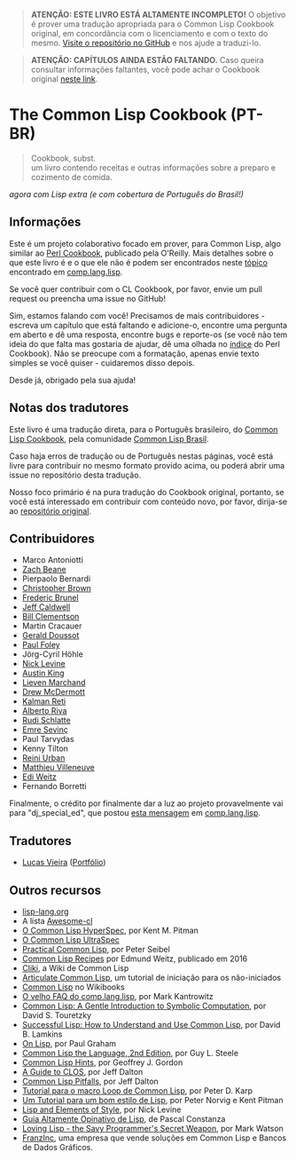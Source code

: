 > **ATENÇÃO: ESTE LIVRO ESTÁ ALTAMENTE INCOMPLETO!**
> O objetivo é prover uma tradução apropriada para o Common Lisp Cookbook
> original, em concordância com o licenciamento e com o texto do mesmo.
> [Visite o repositório no GitHub](github.com/commonlispbr/cl-cookbook) e nos ajude a traduzi-lo.

> **ATENÇÃO: CAPÍTULOS AINDA ESTÃO FALTANDO.**
> Caso queira consultar informações faltantes, você pode achar o Cookbook original
> [neste link](https://lispcookbook.github.io/cl-cookbook/).

# The Common Lisp Cookbook (PT-BR)
> Cookbook, subst.<br/>
> um livro contendo receitas e outras informações sobre a preparo e cozimento de comida.

*agora com Lisp extra (e com cobertura de Português do Brasil!)*

## Informações

Este é um projeto colaborativo focado em prover, para Common Lisp, algo
similar ao [Perl Cookbook][perl], publicado pela O'Reilly. Mais detalhes
sobre o que este livro é e o que ele não é podem ser encontrados neste [tópico][thread]
encontrado em [comp.lang.lisp][cll].

Se você quer contribuir com o CL Cookbook, por favor, envie um pull request ou preencha
uma issue no GitHub!

Sim, estamos falando com você! Precisamos de mais contribuidores - escreva um capítulo
que está faltando e adicione-o, encontre uma pergunta em aberto e dê uma resposta,
encontre bugs e reporte-os (se você não tem ideia do que falta mas gostaria de ajudar,
dê uma olhada no [índice][toc] do Perl Cookbook). Não se preocupe com a formatação,
apenas envie texto simples se você quiser - cuidaremos disso depois.

Desde já, obrigado pela sua ajuda!


## Notas dos tradutores

Este livro é uma tradução direta, para o Português brasileiro, do [Common Lisp Cookbook][original],
pela comunidade [Common Lisp Brasil][clbr].

Caso haja erros de tradução ou de Português nestas páginas, você está livre para contribuir
no mesmo formato provido acima, ou poderá abrir uma issue no repositório desta tradução.

Nosso foco primário é na pura tradução do Cookbook original, portanto, se você está interessado
em contribuir com conteúdo novo, por favor, dirija-se ao [repositório original][orig-repo].


## Contribuidores

* Marco Antoniotti
* [Zach Beane](mailto:xach@xach.com)
* Pierpaolo Bernardi
* [Christopher Brown](mailto:skeptomai@mac.com)
* [Frederic Brunel](mailto:brunel@mail.dotcom.fr)
* [Jeff Caldwell](mailto:jdcal@yahoo.com)
* [Bill Clementson](mailto:bill_clementson@yahoo.com)
* Martin Cracauer
* [Gerald Doussot](mailto:gdoussot@yahoo.com)
* [Paul Foley](mailto:mycroft@actrix.gen.nz)
* Jörg-Cyril Höhle
* [Nick Levine](mailto:ndl@ravenbrook.com)
* [Austin King](mailto:shout@ozten.com)
* [Lieven Marchand](mailto:mal@wyrd.be)
* [Drew McDermott](mailto:drew.mcdermott@yale.edu)
* [Kalman Reti](mailto:reti@ai.mit.edu)
* [Alberto Riva](mailto:alb@chip.org)
* [Rudi Schlatte](mailto:rschlatte@ist.tu-graz.ac.at)
* [Emre Sevinç](mailto:emres@bilgi.edu.tr)
* Paul Tarvydas
* Kenny Tilton
* [Reini Urban](mailto:rurban@x-ray.at)
* [Matthieu Villeneuve](mailto:matthieu@matthieu-villeneuve.net)
* [Edi Weitz](mailto:edi@agharta.de)
* Fernando Borretti

Finalmente, o crédito por finalmente dar a luz ao projeto provavelmente
vai para "dj\_special\_ed", que postou [esta mensagem][msg] em [comp.lang.lisp][cll].

## Tradutores

* [Lucas Vieira](mailto:lucasvieira@protonmail.com) ([Portfólio](https://luksamuk.github.io))

## Outros recursos

* [lisp-lang.org](http://lisp-lang.org/)
* A lista [Awesome-cl](https://github.com/CodyReichert/awesome-cl)
* [O Common Lisp HyperSpec](http://www.lispworks.com/documentation/HyperSpec/Front/index.htm), por Kent M. Pitman
* [O Common Lisp UltraSpec](http://phoe.tymoon.eu/clus/doku.php)
* [Practical Common Lisp](http://www.gigamonkeys.com/book/), por Peter Seibel
* [Common Lisp Recipes](http://weitz.de/cl-recipes/) por Edmund Weitz, publicado em 2016
* [Cliki](http://www.cliki.net/), a Wiki de Common Lisp
* [Articulate Common Lisp](http://articulate-lisp.com/), um tutorial de iniciação para os não-iniciados
* [Common Lisp](https://en.wikibooks.org/wiki/Common_Lisp) no Wikibooks
* [O velho FAQ do comp.lang.lisp](http://www-2.cs.cmu.edu/Groups//AI/html/faqs/lang/lisp/top.html), por Mark Kantrowitz
* [Common Lisp: A Gentle Introduction to Symbolic Computation](http://www-2.cs.cmu.edu/~dst/LispBook/), por David S. Touretzky
* [Successful Lisp: How to Understand and Use Common Lisp](http://www.psg.com/~dlamkins/sl/cover.html), por David B. Lamkins
* [On Lisp](http://www.paulgraham.com/onlisptext.html), por Paul Graham
* [Common Lisp the Language, 2nd Edition](http://www-2.cs.cmu.edu/Groups/AI/html/cltl/cltl2.html), por Guy L. Steele
* [Common Lisp Hints](http://www.n-a-n-o.com/lisp/cmucl-tutorials/LISP-tutorial.html), por Geoffrey J. Gordon
* [A Guide to CLOS](http://www.aiai.ed.ac.uk/~jeff/clos-guide.html), por Jeff Dalton
* [Common Lisp Pitfalls](http://www.aiai.ed.ac.uk/~jeff/lisp/cl-pitfalls), por Jeff Dalton
* [Tutorial para o macro Loop de Common Lisp](http://www.ai.sri.com/~pkarp/loop.html), por Peter D. Karp
* [Um Tutorial para um bom estilo de Lisp](https://www.cs.umd.edu/%7Enau/cmsc421/norvig-lisp-style.pdf), por Peter Norvig e Kent Pitman
* [Lisp and Elements of Style](http://www.nicklevine.org/declarative/lectures/), por Nick Levine
* [Guia Altamente Opinativo de Lisp](http://www.p-cos.net/lisp/guide.html), de Pascal Constanza
* [Loving Lisp - the Savy Programmer's Secret Weapon](https://leanpub.com/lovinglisp/), por Mark Watson
* [FranzInc](https://franz.com/), uma empresa que vende soluções em Common Lisp e Bancos de Dados Gráficos.


[original]: https://lispcookbook.github.io/cl-cookbook/
[orig-repo]: https://github.com/LispCookbook/cl-cookbook/
[clbr]: https://lisp.com.br
[perl]: http://www.oreilly.com/catalog/cookbook/
[thread]: http://groups.google.com/groups?threadm=m3it9soz3m.fsf%40bird.agharta.de
[cll]: news:comp.lang.lisp
[msg]: http://groups.google.com/groups?selm=76be8851.0201222259.70ecbcb1%40posting.google.com
[toc]: http://www.oreilly.com/catalog/cookbook/toc.html
[zip]: https://github.com/LispCookbook/cl-cookbook/archive/master.zip
[gh]: https://github.com/LispCookbook/cl-cookbook
[clog]: https://github.com/can3p/cl-cookbook/blob/master/CHANGELOG
